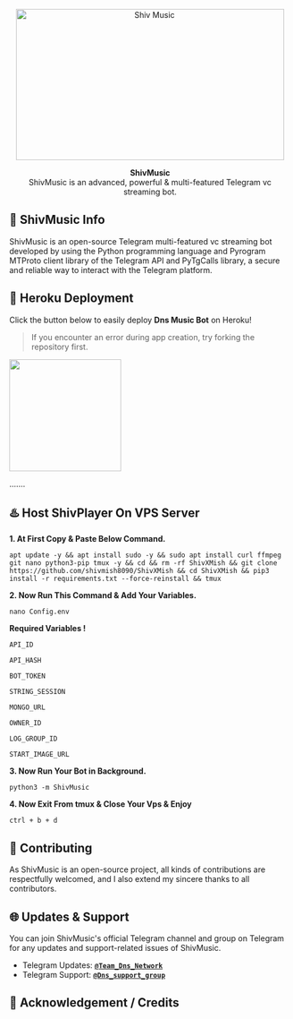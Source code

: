 <p align="center">
<a href="https://t.me/Team_Dns_Network"><img src="https://files.catbox.moe/3hwjgi.jpg" height="270" width="480" alt="Shiv Music"/></a>
</p>

<p align="center">
<b>ShivMusic</b><br/>
ShivMusic is an advanced, powerful & multi-featured Telegram vc streaming bot.
</p>

<h2>🤖 ShivMusic Info</h2>
<p title="ShivMusic">ShivMusic is an open-source Telegram multi-featured vc streaming bot developed by using the Python programming language and Pyrogram MTProto client library of the Telegram API and PyTgCalls library, a secure and reliable way to interact with the Telegram platform.</p>


## 🚀 Heroku Deployment

Click the button below to easily deploy **Dns Music Bot** on Heroku!

> If you encounter an error during app creation, try forking the repository first.

<a href="https://dashboard.heroku.com/new?template=https://github.com/shivmish8090/ShivXMish"><img src="https://img.shields.io/badge/Deploy%20To%20Heroku-red?style=for-the-badge&logo=heroku" width="200"/></a>

.......

<h2>♨️ Host ShivPlayer On VPS Server</h2>


**1. At First Copy & Paste Below Command.**

```apt update -y && apt install sudo -y && sudo apt install curl ffmpeg git nano python3-pip tmux -y && cd && rm -rf ShivXMish && git clone https://github.com/shivmish8090/ShivXMish && cd ShivXMish && pip3 install -r requirements.txt --force-reinstall && tmux```


**2. Now Run This Command & Add Your Variables.**

```nano Config.env```


**Required Variables !**

`API_ID`

`API_HASH`

`BOT_TOKEN`

`STRING_SESSION`

`MONGO_URL`

`OWNER_ID`

`LOG_GROUP_ID`

`START_IMAGE_URL`


**3. Now Run Your Bot in Background.**

```python3 -m ShivMusic```


**4. Now Exit From tmux & Close Your Vps & Enjoy**

```ctrl + b + d```


<h2>🤝 Contributing</h2>
<p title="Contributing">As ShivMusic is an open-source project, all kinds of contributions are respectfully welcomed, and I also extend my sincere thanks to all contributors.</p>

<h2>🌐 Updates & Support</h2>
<p title="Support">You can join ShivMusic's official Telegram channel and group on Telegram for any updates and support-related issues of ShivMusic.</p>

- Telegram Updates: [**`@Team_Dns_Network`**](https://t.me/Team_Dns_Network)
- Telegram Support: [**`@Dns_support_group`**](https://t.me/dns_support_group)

<h2>📑 Acknowledgement / Credits</h2>
